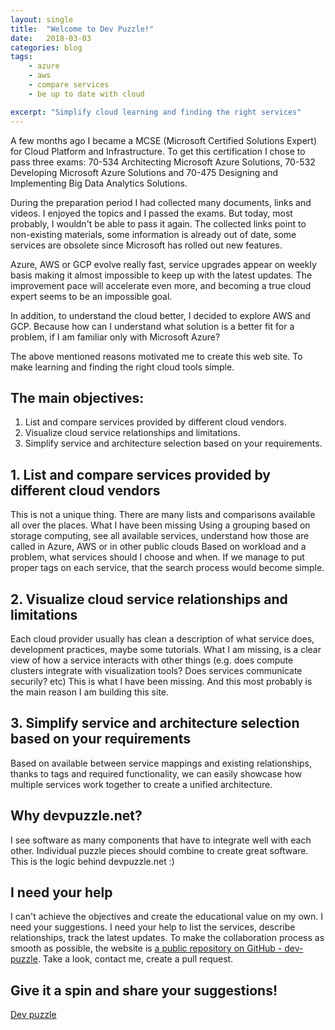 ```yaml
---
layout: single
title:  "Welcome to Dev Puzzle!"
date:   2018-03-03
categories: blog 
tags: 
	- azure
	- aws
	- compare services
	- be up to date with cloud

excerpt: "Simplify cloud learning and finding the right services"
---
```


A few months ago I became a MCSE (Microsoft Certified Solutions Expert) for Cloud Platform and Infrastructure. To get this certification I chose to pass three exams: 70-534 Architecting Microsoft Azure Solutions, 70-532 Developing Microsoft Azure Solutions and 70-475 Designing and Implementing Big Data Analytics Solutions. 

During the preparation period I had collected many documents, links and videos. I enjoyed the topics and I passed the exams. But today, most probably, I wouldn't be able to pass it again. The collected links point to non-existing materials, some information is already out of date, some services are obsolete since Microsoft has rolled out new features. 

Azure, AWS or GCP evolve really fast, service upgrades appear on weekly basis making it almost impossible to keep up with the latest updates. The improvement pace will accelerate even more, and becoming a true cloud expert seems to be an impossible goal.

In addition, to understand the cloud better, I decided to explore AWS and GCP. Because how can I understand what solution is a better fit for a problem, if I am familiar only with Microsoft Azure? 

The above mentioned reasons motivated me to create this web site. To make learning and finding the right cloud tools simple. 

## The main objectives:

1. List and compare services provided by different cloud vendors.
2. Visualize cloud service relationships and limitations.
3. Simplify service and architecture selection based on your requirements.

## 1. List and compare services provided by different cloud vendors

This is not a unique thing. There are many lists and comparisons available all over the places. What I have been missing
Using a grouping based on storage computing, see all available services, understand how those are called in Azure, AWS or in other public clouds
Based on workload and a problem, what services should I choose and when. If we manage to put proper tags on each service, that the search process would become simple.

## 2. Visualize cloud service relationships and limitations 

Each cloud provider usually has clean a description of what service does, development practices, maybe some tutorials. What I am missing, is a clear view of how a service interacts with other things (e.g. does compute clusters integrate with visualization tools? Does services communicate securily? etc)
This is what I have been missing. And this most probably is the main reason I am building this site.

## 3. Simplify service and architecture selection based on your requirements

Based on available between service mappings and existing relationships, thanks to tags and required functionality, we can easily showcase how multiple services work together to create a unified architecture.

## Why devpuzzle.net?

I see software as many components that have to integrate well with each other. Individual puzzle pieces should combine to create great software. This is the logic behind devpuzzle.net :)

## I need your help

I can't achieve the objectives and create the educational value on my own. I need your suggestions. I need your help to list the services, describe relationships, track the latest updates. To make the collaboration process as smooth as possible, the website is [a public repository on GitHub - dev-puzzle](https://github.com/valdasm/dev-puzzle). Take a look, contact me, create a pull request. 

## Give it a spin and share your suggestions!

[Dev puzzle](www.devpuzzle.net)